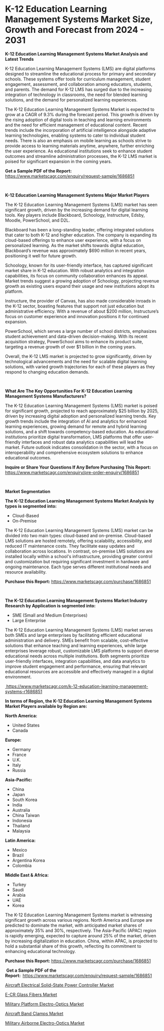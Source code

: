<p><h1>K-12 Education Learning Management Systems Market Size, Growth and Forecast from 2024 - 2031</h1></p><p><strong>K-12 Education Learning Management Systems Market Analysis and Latest Trends</strong></p>
<p><p>K-12 Education Learning Management Systems (LMS) are digital platforms designed to streamline the educational process for primary and secondary schools. These systems offer tools for curriculum management, student engagement, assessment, and collaboration among educators, students, and parents. The demand for K-12 LMS has surged due to the increasing integration of technology in classrooms, the need for blended learning solutions, and the demand for personalized learning experiences.</p><p>The K-12 Education Learning Management Systems Market is expected to grow at a CAGR of 9.3% during the forecast period. This growth is driven by the rising adoption of digital tools in teaching and learning environments and the need for efficient management of educational content. Recent trends include the incorporation of artificial intelligence alongside adaptive learning technologies, enabling systems to cater to individual student needs. There is also an emphasis on mobile learning as schools strive to provide access to learning materials anytime, anywhere, further enriching the user experience. As educational institutions seek to enhance student outcomes and streamline administration processes, the K-12 LMS market is poised for significant expansion in the coming years.</p></p>
<p><strong>Get a Sample PDF of the Report:&nbsp;</strong> <a href="https://www.marketscagr.com/enquiry/request-sample/1686851?utm_campaign=1520&utm_medium=2&utm_source=Github&utm_content=ia&utm_term=16102024&utm_id=k-12-education-learning-management-systems">https://www.marketscagr.com/enquiry/request-sample/1686851</a></p>
<p>&nbsp;</p>
<p><strong>K-12 Education Learning Management Systems Major Market Players</strong></p>
<p><p>The K-12 Education Learning Management Systems (LMS) market has seen significant growth, driven by the increasing demand for digital learning tools. Key players include Blackboard, Schoology, Instructure, Edsby, Moodle, PowerSchool, and D2L. </p><p>Blackboard has been a long-standing leader, offering integrated solutions that cater to both K-12 and higher education. The company is expanding its cloud-based offerings to enhance user experience, with a focus on personalized learning. As the market shifts towards digital education, Blackboard’s revenue was approximately $690 million in recent years, positioning it well for future growth.</p><p>Schoology, known for its user-friendly interface, has captured significant market share in K-12 education. With robust analytics and integration capabilities, its focus on community collaboration enhances its appeal. Market trends suggest a growing adoption of Schoology, projecting revenue growth as existing users expand their usage and new institutions adopt its platform.</p><p>Instructure, the provider of Canvas, has also made considerable inroads in the K-12 sector, boasting features that support not just education but administrative efficiency. With a revenue of about $200 million, Instructure’s focus on customer experience and innovation positions it for continued expansion.</p><p>PowerSchool, which serves a large number of school districts, emphasizes student achievement and data-driven decision-making. With its recent acquisition strategy, PowerSchool aims to enhance its product suite, targeting a revenue growth of over $1 billion in the coming years.</p><p>Overall, the K-12 LMS market is projected to grow significantly, driven by technological advancements and the need for scalable digital learning solutions, with varied growth trajectories for each of these players as they respond to changing education demands.</p></p>
<p>&nbsp;</p>
<p><strong>What Are The Key Opportunities For K-12 Education Learning Management Systems Manufacturers?</strong></p>
<p><p>The K-12 Education Learning Management Systems (LMS) market is poised for significant growth, projected to reach approximately $25 billion by 2025, driven by increasing digital adoption and personalized learning trends. Key growth trends include the integration of AI and analytics for enhanced learning experiences, growing demand for remote and hybrid learning solutions, and a shift towards competency-based education. As educational institutions prioritize digital transformation, LMS platforms that offer user-friendly interfaces and robust data analytics capabilities will lead the market. Future outlook indicates consolidation in the sector, with a focus on interoperability and comprehensive ecosystem solutions to enhance educational outcomes.</p></p>
<p><strong>Inquire or Share Your Questions If Any Before Purchasing This Report:</strong> <a href="https://www.marketscagr.com/enquiry/pre-order-enquiry/1686851?utm_campaign=1520&utm_medium=2&utm_source=Github&utm_content=ia&utm_term=16102024&utm_id=k-12-education-learning-management-systems">https://www.marketscagr.com/enquiry/pre-order-enquiry/1686851</a></p>
<p>&nbsp;</p>
<p><strong>Market Segmentation</strong></p>
<p><strong>The K-12 Education Learning Management Systems Market Analysis by types is segmented into:</strong></p>
<p><ul><li>Cloud-Based</li><li>On-Premise</li></ul></p>
<p><p>The K-12 Education Learning Management Systems (LMS) market can be divided into two main types: cloud-based and on-premise. Cloud-based LMS solutions are hosted remotely, offering scalability, accessibility, and reduced IT maintenance costs. They facilitate easy updates and collaboration across locations. In contrast, on-premise LMS solutions are installed locally within a school's infrastructure, providing greater control and customization but requiring significant investment in hardware and ongoing maintenance. Each type serves different institutional needs and resource availability.</p></p>
<p><strong>Purchase this Report:&nbsp;</strong><a href="https://www.marketscagr.com/purchase/1686851?utm_campaign=1520&utm_medium=2&utm_source=Github&utm_content=ia&utm_term=16102024&utm_id=k-12-education-learning-management-systems">https://www.marketscagr.com/purchase/1686851</a></p>
<p>&nbsp;</p>
<p><strong>The K-12 Education Learning Management Systems Market Industry Research by Application is segmented into:</strong></p>
<p><ul><li>SME (Small and Medium Enterprises)</li><li>Large Enterprise</li></ul></p>
<p><p>The K-12 Education Learning Management Systems (LMS) market serves both SMEs and large enterprises by facilitating efficient educational administration and delivery. SMEs benefit from scalable, cost-effective solutions that enhance teaching and learning experiences, while large enterprises leverage robust, customizable LMS platforms to support diverse educational needs across multiple institutions. Both segments prioritize user-friendly interfaces, integration capabilities, and data analytics to improve student engagement and performance, ensuring that relevant educational resources are accessible and effectively managed in a digital environment.</p></p>
<p><a href="https://www.marketscagr.com/k-12-education-learning-management-systems-r1686851?utm_campaign=1520&utm_medium=2&utm_source=Github&utm_content=ia&utm_term=16102024&utm_id=k-12-education-learning-management-systems">&nbsp;https://www.marketscagr.com/k-12-education-learning-management-systems-r1686851</a></p>
<p><strong>In terms of Region, the K-12 Education Learning Management Systems Market Players available by Region are:</strong></p>
<p>
    <p> <strong> North America: </strong>
        <ul>
            <li>United States</li>
            <li>Canada</li>
        </ul>
        </p> 
    <p> <strong> Europe: </strong>
        <ul>
            <li>Germany</li>
            <li>France</li>
            <li>U.K.</li>
            <li>Italy</li>
            <li>Russia</li>
        </ul>
        </p> 
    <p> <strong> Asia-Pacific: </strong>
        <ul>
            <li>China</li>
            <li>Japan</li>
            <li>South Korea</li>
            <li>India</li>
            <li>Australia</li>
            <li>China Taiwan</li>
            <li>Indonesia</li>
            <li>Thailand</li>
            <li>Malaysia</li>
        </ul>
        </p> 
    <p> <strong> Latin America: </strong>
        <ul>
            <li>Mexico</li>
            <li>Brazil</li>
            <li>Argentina Korea</li>
            <li>Colombia</li>
        </ul>
        </p> 
    <p> <strong> Middle East & Africa: </strong>
        <ul>
            <li>Turkey</li>
            <li>Saudi</li>
            <li>Arabia</li>
            <li>UAE</li>
            <li>Korea</li>
        </ul>
    </p>
    </p>
<p><p>The K-12 Education Learning Management Systems market is witnessing significant growth across various regions. North America and Europe are predicted to dominate the market, with anticipated market shares of approximately 35% and 30%, respectively. The Asia-Pacific (APAC) region is rapidly emerging, expected to capture around 25% of the market, driven by increasing digitalization in education. China, within APAC, is projected to hold a substantial share of this growth, reflecting its commitment to enhancing educational technology.</p></p>
<p><strong>Purchase this Report: </strong><a href="https://www.marketscagr.com/purchase/1686851?utm_campaign=1520&utm_medium=2&utm_source=Github&utm_content=ia&utm_term=16102024&utm_id=k-12-education-learning-management-systems">https://www.marketscagr.com/purchase/1686851</a></p>
<p>&nbsp;<strong>Get a Sample PDF of the Report:&nbsp;&nbsp;</strong><a href="https://www.marketscagr.com/enquiry/request-sample/1686851?utm_campaign=1520&utm_medium=2&utm_source=Github&utm_content=ia&utm_term=16102024&utm_id=k-12-education-learning-management-systems">https://www.marketscagr.com/enquiry/request-sample/1686851</a></p>
<p><strong></strong></p>
<p><p><a href="https://www.linkedin.com/pulse/aircraft-electrical-solid-state-power-controller-market-global-tegae?utm_campaign=1520&utm_medium=2&utm_source=Github&utm_content=ia&utm_term=16102024&utm_id=k-12-education-learning-management-systems">Aircraft Electrical Solid-State Power Controller Market</a></p><p><a href="https://www.linkedin.com/pulse/e-cr-glass-fibers-market-refracting-trends-consumer-behaviors-eh8de?utm_campaign=1520&utm_medium=2&utm_source=Github&utm_content=ia&utm_term=16102024&utm_id=k-12-education-learning-management-systems">E-CR Glass Fibers Market</a></p><p><a href="https://www.linkedin.com/pulse/military-platform-electro-optics-market-growth-outlook-from-2024-mz7ic?trk=public_post_embed_feed-article-content&utm_campaign=1520&utm_medium=2&utm_source=Github&utm_content=ia&utm_term=16102024&utm_id=k-12-education-learning-management-systems">Military Platform Electro-Optics Market</a></p><p><a href="https://www.linkedin.com/pulse/global-aircraft-band-clamps-industry-research-report-competitive-rnjgc?trk=public_post_embed_feed-article-content&utm_campaign=1520&utm_medium=2&utm_source=Github&utm_content=ia&utm_term=16102024&utm_id=k-12-education-learning-management-systems">Aircraft Band Clamps Market</a></p><p><a href="https://www.linkedin.com/pulse/market-forecasting-change-global-military-airborne-electro-optics-zgpbc?trk=public_post_embed_feed-article-content&utm_campaign=1520&utm_medium=2&utm_source=Github&utm_content=ia&utm_term=16102024&utm_id=k-12-education-learning-management-systems">Military Airborne Electro-Optics Market</a></p></p>